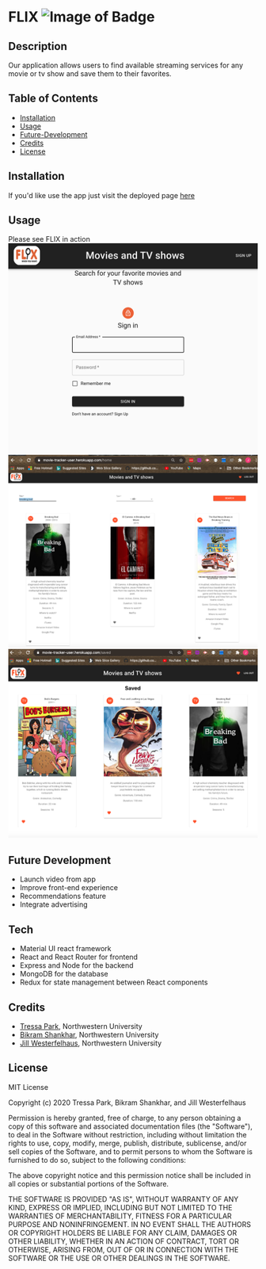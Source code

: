 # FLIX ![Image of Badge](https://img.shields.io/badge/FLIX-Northwestern%20University-orange)

## Description

Our application allows users to find available streaming services for any movie or tv show and save them to their favorites.

## Table of Contents

* [Installation](#installation)
* [Usage](#usage)
* [Future-Development](#future-development)
* [Credits](#credits)
* [License](#license)

## Installation

If you'd like use the app just visit the deployed page [here](https://movie-tracker-user.herokuapp.com/)  

## Usage

Please see FLIX in action  
![FLIX png showing how it works](./images/ScreenShot1.png)
![FLIX png showing how it works](./images/search.png)
![FLIX png showing how it works](./images/favorites.png)

## Future Development
* Launch video from app
* Improve front-end experience
* Recommendations feature
* Integrate advertising

## Tech
* Material UI react framework
* React and React Router for frontend
* Express and Node for the backend
* MongoDB for the database
* Redux for state management between React components
## Credits

* [Tressa Park](https://github.com/TressaPark), Northwestern University
* [Bikram Shankhar](https://github.com/bikramshankhar), Northwestern University
* [Jill Westerfelhaus](https://github.com/JIllWesterfelhaus), Northwestern University

## License
MIT License

Copyright (c) 2020 Tressa Park, Bikram Shankhar, and Jill Westerfelhaus

Permission is hereby granted, free of charge, to any person obtaining a copy of this software and associated documentation files (the "Software"), to deal in the Software without restriction, including without limitation the rights to use, copy, modify, merge, publish, distribute, sublicense, and/or sell copies of the Software, and to permit persons to whom the Software is furnished to do so, subject to the following conditions:

The above copyright notice and this permission notice shall be included in all copies or substantial portions of the Software.

THE SOFTWARE IS PROVIDED "AS IS", WITHOUT WARRANTY OF ANY KIND, EXPRESS OR IMPLIED, INCLUDING BUT NOT LIMITED TO THE WARRANTIES OF MERCHANTABILITY, FITNESS FOR A PARTICULAR PURPOSE AND NONINFRINGEMENT. IN NO EVENT SHALL THE AUTHORS OR COPYRIGHT HOLDERS BE LIABLE FOR ANY CLAIM, DAMAGES OR OTHER LIABILITY, WHETHER IN AN ACTION OF CONTRACT, TORT OR OTHERWISE, ARISING FROM, OUT OF OR IN CONNECTION WITH THE SOFTWARE OR THE USE OR OTHER DEALINGS IN THE SOFTWARE.
